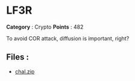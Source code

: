 # LF3R

**Category** : Crypto
**Points** : 482

To avoid COR attack, diffusion is important, right?

## Files : 
 - [chal.zip](./chal.zip)


